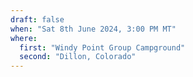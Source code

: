 ```yaml
---
draft: false
when: "Sat 8th June 2024, 3:00 PM MT"
where:
  first: "Windy Point Group Campground"
  second: "Dillon, Colorado"
---
```

